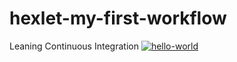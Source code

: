 # hexlet-my-first-workflow

Leaning Continuous Integration
[![hello-world](https://github.com/ilrosch/hexlet-my-first-workflow/actions/workflows/hello-world.yml/badge.svg)](https://github.com/ilrosch/hexlet-my-first-workflow/actions/workflows/hello-world.yml)
